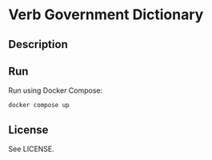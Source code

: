 # Verb Government Dictionary

## Description

## Run

Run using Docker Compose:
```
docker compose up
```

## License

See LICENSE.